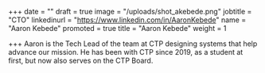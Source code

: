+++
date = ""
draft = true
image = "/uploads/shot_akebede.png"
jobtitle = "CTO"
linkedinurl = "https://www.linkedin.com/in/AaronKebede"
name = "Aaron Kebede"
promoted = true
title = "Aaron Kebede"
weight = 1

+++
Aaron is the Tech Lead of the team at CTP designing systems that help advance our mission. He has been with CTP since 2019, as a student at first, but now also serves on the CTP Board.